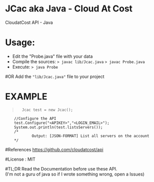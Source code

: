 # JCac aka Java - Cloud At Cost
CloudatCost API - Java

# Usage:
<ul><li>Edit the "Probe.java" file with your data</li><li>Compile the sources:
<code>> javac lib/Jcac.java</code>
<code>> javac Probe.java</code>
</li>
<li>
Execute: <code>> java Probe</code>
</li>
</ul>
#OR
Add the <code>"lib/Jcac.java"</code> file to your project

# EXAMPLE

>		Jcac test = new Jcac();
		//Configure the API 
		test.Configure("<APIKEY>","<LOGIN_EMAIL>");
		System.out.println(test.listsServers());
		/*
				Output: [JSON-FORMAT] List all servers on the account
		*/	

#References
https://github.com/cloudatcost/api

#License : MIT

#TL;DR
Read the Documentation before use these API.<BR>
(I'm not a guru of java so if I wrote something wrong, open a Issues)
